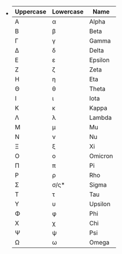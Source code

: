 - | **Uppercase** | **Lowercase** | **Name** |
  | --- | --- | --- |
  | Α | α | Alpha |
  | Β | β | Beta |
  | Γ | γ | Gamma |
  | Δ | δ | Delta |
  | Ε | ε | Epsilon |
  | Ζ | ζ | Zeta |
  | Η | η | Eta |
  | Θ | θ | Theta |
  | Ι | ι | Iota |
  | Κ | κ | Kappa |
  | Λ | λ | Lambda |
  | Μ | μ | Mu |
  | Ν | ν | Nu |
  | Ξ | ξ | Xi |
  | Ο | ο | Omicron |
  | Π | π | Pi |
  | Ρ | ρ | Rho |
  | Σ | σ/ς* | Sigma |
  | Τ | τ | Tau |
  | Υ | υ | Upsilon |
  | Φ | φ | Phi |
  | Χ | χ | Chi |
  | Ψ | ψ | Psi |
  | Ω | ω | Omega |